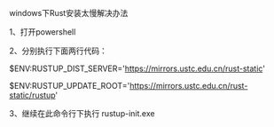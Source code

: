windows下Rust安装太慢解决办法

1、打开powershell

2、分别执行下面两行代码：

$ENV:RUSTUP_DIST_SERVER='https://mirrors.ustc.edu.cn/rust-static'

$ENV:RUSTUP_UPDATE_ROOT='https://mirrors.ustc.edu.cn/rust-static/rustup'

3、继续在此命令行下执行 rustup-init.exe